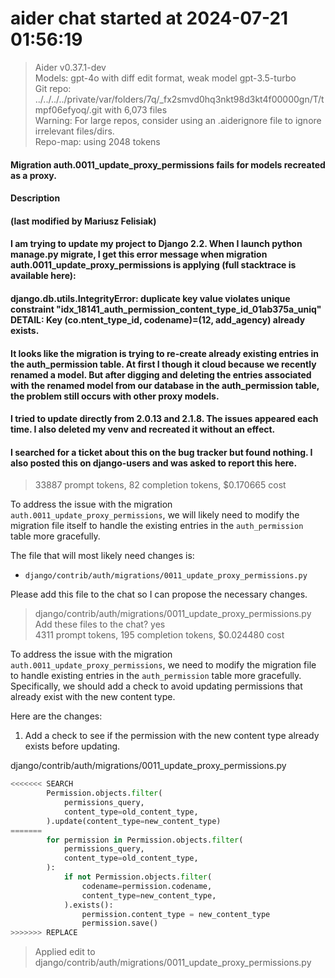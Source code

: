 
# aider chat started at 2024-07-21 01:56:19

> Aider v0.37.1-dev  
> Models: gpt-4o with diff edit format, weak model gpt-3.5-turbo  
> Git repo: ../../../../private/var/folders/7q/_fx2smvd0hq3nkt98d3kt4f00000gn/T/tmpf06efyoq/.git with 6,073 files  
> Warning: For large repos, consider using an .aiderignore file to ignore irrelevant files/dirs.  
> Repo-map: using 2048 tokens  

#### Migration auth.0011_update_proxy_permissions fails for models recreated as a proxy.  
#### Description  
#### 	   
#### 		(last modified by Mariusz Felisiak)  
#### 	   
#### I am trying to update my project to Django 2.2. When I launch python manage.py migrate, I get this error message when migration auth.0011_update_proxy_permissions is applying (full stacktrace is available ​here):  
#### django.db.utils.IntegrityError: duplicate key value violates unique constraint "idx_18141_auth_permission_content_type_id_01ab375a_uniq" DETAIL: Key (co.ntent_type_id, codename)=(12, add_agency) already exists.  
#### It looks like the migration is trying to re-create already existing entries in the auth_permission table. At first I though it cloud because we recently renamed a model. But after digging and deleting the entries associated with the renamed model from our database in the auth_permission table, the problem still occurs with other proxy models.  
#### I tried to update directly from 2.0.13 and 2.1.8. The issues appeared each time. I also deleted my venv and recreated it without an effect.  
#### I searched for a ticket about this on the bug tracker but found nothing. I also posted this on ​django-users and was asked to report this here.  
> 33887 prompt tokens, 82 completion tokens, $0.170665 cost  

To address the issue with the migration `auth.0011_update_proxy_permissions`, we will likely need to modify the migration file itself to handle the existing entries in the `auth_permission` table more gracefully.

The file that will most likely need changes is:
- `django/contrib/auth/migrations/0011_update_proxy_permissions.py`

Please add this file to the chat so I can propose the necessary changes.

> django/contrib/auth/migrations/0011_update_proxy_permissions.py  
> Add these files to the chat? yes  
> 4311 prompt tokens, 195 completion tokens, $0.024480 cost  

To address the issue with the migration `auth.0011_update_proxy_permissions`, we need to modify the migration file to handle existing entries in the `auth_permission` table more gracefully. Specifically, we should add a check to avoid updating permissions that already exist with the new content type.

Here are the changes:

1. Add a check to see if the permission with the new content type already exists before updating.

django/contrib/auth/migrations/0011_update_proxy_permissions.py
```python
<<<<<<< SEARCH
        Permission.objects.filter(
            permissions_query,
            content_type=old_content_type,
        ).update(content_type=new_content_type)
=======
        for permission in Permission.objects.filter(
            permissions_query,
            content_type=old_content_type,
        ):
            if not Permission.objects.filter(
                codename=permission.codename,
                content_type=new_content_type,
            ).exists():
                permission.content_type = new_content_type
                permission.save()
>>>>>>> REPLACE
```

> Applied edit to django/contrib/auth/migrations/0011_update_proxy_permissions.py  
